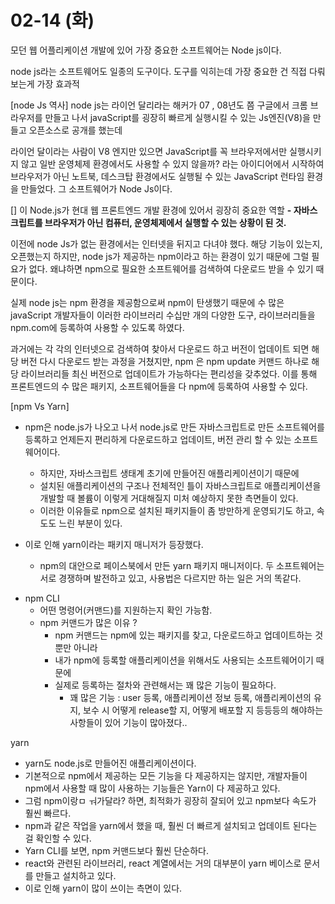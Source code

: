 # 02-14 (화)

모던 웹 어플리케이션 개발에 있어 가장 중요한 소프트웨어는 Node js이다.

node js라는 소프트웨어도 일종의 도구이다.
도구를 익히는데 가장 중요한 건 직접 다뤄보는게 가장 효과적

[node Js 역사]
  node js는 라이언 달리라는 해커가 07  , 08년도 쯤 구글에서 크롬 브라우저를 만들고 나서 javaScript를 굉장히 빠르게 실행시킬 수 있는 
  Js엔진(V8)을 만들고 오픈소스로 공개를 했는데 

  라이언 달이라는 사람이 V8 엔지만 있으면 JavaScript를 꼭 브라우저에서만 실행시키지 않고 일반 운영체제 환경에서도 사용할 수 있지 않을까? 라는 아이디어에서 시작하여 브라우저가 아닌 노트북, 데스크탑 환경에서도 실행될 수 있는 JavaScript 런타임 환경을 만들었다.
  그 소프트웨어가 Node Js이다.

[]
  이 Node.js가 현대 웹 프론트엔드 개발 환경에 있어서 굉장히 중요한 역할
    **- 자바스크립트를 브라우저가 아닌 컴퓨터, 운영체제에서 실행할 수 있는 상황이 된 것.**

이전에 node Js가 없는 환경에서는 인터넷을 뒤지고 다녀야 했다. 해당 기능이 있는지, 오픈했는지 
하지만, node js가 제공하는 npm이라고 하는 환경이 있기 때문에 그럴 필요가 없다. 
왜냐하면 npm으로 필요한 소프트웨어를 검색하여 다운로드 받을 수 있기 때문이다.

실제 node js는 npm 환경을 제공함으로써 npm이 탄생했기 때문에 수 많은 javaScript 개발자들이 이러한 라이브러리 수십만 개의 다양한 도구, 라이브러리들을 npm.com에 등록하여 사용할 수 있도록 하였다.

과거에는 각 각의 인터넷으로 검색하여 찾아서 다운로드 하고 버전이 업데이트 되면 해당 버전 다시 다운로드 받는 과정을 거쳤지만,
npm 은 npm update 커맨드 하나로 해당 라이브러리들 최신 버전으로 업데이트가 가능하다는 편리성을 갖추었다.
이를 통해 프론트엔드의 수 많은 패키지, 소프트웨어들을 다 npm에 등록하여 사용할 수 있다.


[npm Vs Yarn]
- npm은 node.js가 나오고 나서 node.js로 만든 자바스크립트로 만든 소프트웨어를 등록하고 언제든지 편리하게 다운로드하고 업데이트, 버전 관리 할 수 있는 소프트웨어이다. 
  - 하지만, 자바스크립트 생태계 초기에 만들어진 애플리케이션이기 때문에 
  - 설치된 애플리케이션의 구조나 전체적인 틀이 자바스크립트로 애플리케이션을 개발할 때 볼륨이 이렇게 거대해질지 미처 예상하지 못한 측면들이 있다.
  - 이러한 이유들로 npm으로 설치된 패키지들이 좀 방만하게 운영되기도 하고, 속도도 느린 부분이 있다.

- 이로 인해  yarn이라는 패키지 매니저가 등장했다.
  - npm의 대안으로 페이스북에서 만든 yarn 패키지 매니저이다.
두 소프트웨어는 서로 경쟁하며 발전하고 있고, 사용법은 다르지만 하는 일은 거의 똑같다.

* npm CLI
  * 어떤 명령어(커맨드)를 지원하는지 확인 가능함.
  * npm 커맨드가 많은 이유 ? 
    * npm 커맨드는 npm에 있는 패키지를 찾고, 다운로드하고 업데이트하는 것 뿐만 아니라
    * 내가 npm에 등록할 애플리케이션을 위해서도 사용되는 소프트웨어이기 때문에
    * 실제로 등록하는 절차와 관련해서는 꽤 많은 기능이 필요하다.
      * 꽤 많은 기능 : user 등록, 애플리케이션 정보 등록, 애플리케이션의 유지, 보수 시 어떻게 release할 지, 어떻게 배포할 지 등등등의 해야하는 사항들이 있어 기능이 많아졌다..

yarn
  * yarn도 node.js로 만들어진 애플리케이션이다.
  * 기본적으로 npm에서 제공하는 모든 기능을 다 제공하지는 않지만, 개발자들이 npm에서 사용할 때 많이 사용하는 기능들은 Yarn이 다 제공하고 있다.
  * 그럼 npm이랑ㅁ ㅝ가달라? 하면, 최적화가 굉장히 잘되어 있고 npm보다 속도가 훨씬 빠르다.
  * npm과 같은 작업을 yarn에서 했을 때, 훨씬 더 빠르게 설치되고 업데이트 된다는 걸 확인할 수 있다.
  * Yarn CLI를 보면, npm 커맨드보다 훨씬 단순하다.
  * react와 관련된 라이브러리, react 계열에서는 거의 대부분이 yarn 베이스로 문서를 만들고 설치하고 있다.
  * 이로 인해 yarn이 많이 쓰이는 측면이 있다.

